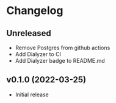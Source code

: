 # Changelog

## Unreleased

- Remove Postgres from github actions
- Add Dialyzer to CI 
- Add Dialyzer badge to README.md


## v0.1.0 (2022-03-25)

- Initial release